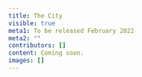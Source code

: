 ```yaml
---
title: The City
visible: true
meta1: To be released February 2022
meta2: ""
contributors: []
content: Coming soon.
images: []
---
```

